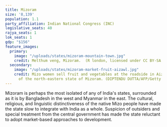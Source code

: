 ```yaml
---
title: Mizoram
size: '8,139'
population: 1.1
party_affiliation: Indian National Congress (INC)
legislative_seats: 40
rajya_seats: 1
lok_seats: 1
gdp: "$156"
feature_images:
  primary:
    image: "/uploads/states/mizoram-mountain-town.jpg"
    credit: Melthum veng, Mizoram.  (R london, licensed under CC BY-SA 3.0)
  secondary:
    image: "/uploads/states/mizoram-market-fruit-aizawl.jpg"
    credit: Mizo women sell fruit and vegetables at the roadside in Aizawl, capital
      of the north-eastern state of Mizoram. (DIPTENDU DUTTA/AFP/Getty Images)
---
```


Mizoram is perhaps the most isolated of any of India's states, surrounded as it is by Bangladesh in the west and Myanmar in the east. The cultural, religious, and linguistic distinctiveness of the native Mizo people have made the state slow to integrate with India as a whole. Suspicion of outsiders and special treatment from the central government has made the state reluctant to adopt market-based approaches to development.
